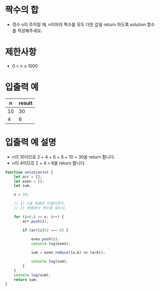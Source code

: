 # 짝수의 합
- 정수 n이 주어질 때, n이하의 짝수를 모두 더한 값을 return 하도록 solution 함수를 작성해주세요.



# 제한사항
- 0 < n ≤ 1000

# 입출력 예
| n | result |
| -- | ----- |
| 10 | 30|
| 4 | 6 |

# 입출력 예 설명
- n이 10이므로 2 + 4 + 6 + 8 + 10 = 30을 return 합니다.
- n이 4이므로 2 + 4 = 6을 return 합니다.

```javascript
function solution(n) {
    let arr = [];
    let even = [];
    let sum;

    n = 10;

    // 1) n을 배열로 만들어준다.
    // 2) 배열에서 짝수를 찾는다.

    for (i=0;i <= n; i++) {
        arr.push(i);

        if (arr[i]%2 === 0) {
            
            even.push(i);
            console.log(even);

            sum = even.reduce((a,b) => (a+b));

            console.log(sum);
        }
    }
    console.log(sum);
    return sum;
}
```